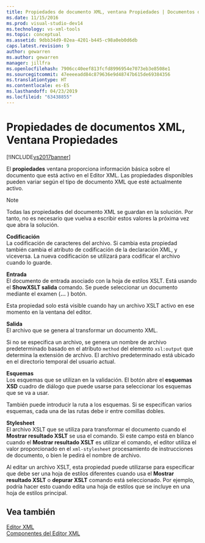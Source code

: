 ```yaml
---
title: Propiedades de documento XML, ventana Propiedades | Documentos de Microsoft
ms.date: 11/15/2016
ms.prod: visual-studio-dev14
ms.technology: vs-xml-tools
ms.topic: conceptual
ms.assetid: 9dbb34d9-02ea-4201-b445-c98a0eb0d6db
caps.latest.revision: 9
author: gewarren
ms.author: gewarren
manager: jillfra
ms.openlocfilehash: 7906cc40eef813fcfd8996954e7073eb3e8508e1
ms.sourcegitcommit: 47eeeeadd84c879636e9d48747b615de69384356
ms.translationtype: HT
ms.contentlocale: es-ES
ms.lasthandoff: 04/23/2019
ms.locfileid: "63438855"
---
```

# <a name="xml-document-properties-properties-window"></a>Propiedades de documentos XML, Ventana Propiedades
[!INCLUDE[vs2017banner](../includes/vs2017banner.md)]

El **propiedades** ventana proporciona información básica sobre el documento que está activo en el Editor XML. Las propiedades disponibles pueden variar según el tipo de documento XML que esté actualmente activo.  
  
> [!NOTE]
> Todas las propiedades del documento XML se guardan en la solución. Por tanto, no es necesario que vuelva a escribir estos valores la próxima vez que abra la solución.  
  
 **Codificación**  
 La codificación de caracteres del archivo. Si cambia esta propiedad también cambia el atributo de codificación de la declaración XML, y viceversa. La nueva codificación se utilizará para codificar el archivo cuando lo guarde.  
  
 **Entrada**  
 El documento de entrada asociado con la hoja de estilos XSLT. Está usando el **ShowXSLT salida** comando. Se puede seleccionar un documento mediante el examen (**...** ) botón.  
  
 Esta propiedad solo está visible cuando hay un archivo XSLT activo en ese momento en la ventana del editor.  
  
 **Salida**  
 El archivo que se genera al transformar un documento XML.  
  
 Si no se especifica un archivo, se genera un nombre de archivo predeterminado basado en el atributo `method` del elemento `xsl:output` que determina la extensión de archivo. El archivo predeterminado está ubicado en el directorio temporal del usuario actual.  
  
 **Esquemas**  
 Los esquemas que se utilizan en la validación. El botón abre el **esquemas XSD** cuadro de diálogo que puede usarse para seleccionar los esquemas que se va a usar.  
  
 También puede introducir la ruta a los esquemas. Si se especifican varios esquemas, cada una de las rutas debe ir entre comillas dobles.  
  
 **Stylesheet**  
 El archivo XSLT que se utiliza para transformar el documento cuando el **Mostrar resultado XSLT** se usa el comando. Si este campo está en blanco cuando el **Mostrar resultado XSLT** es utilizar el comando, el editor utiliza el valor proporcionado en el `xml-stylesheet` procesamiento de instrucciones de documento, o bien le pedirá el nombre de archivo.  
  
 Al editar un archivo XSLT, esta propiedad puede utilizarse para especificar que debe ser una hoja de estilos diferentes cuando usa el **Mostrar resultado XSLT** o **depurar XSLT** comando está seleccionado. Por ejemplo, podría hacer esto cuando edita una hoja de estilos que se incluye en una hoja de estilos principal.  
  
## <a name="see-also"></a>Vea también  
 [Editor XML](../xml-tools/xml-editor.md)   
 [Componentes del Editor XML](../xml-tools/xml-editor-components.md)
